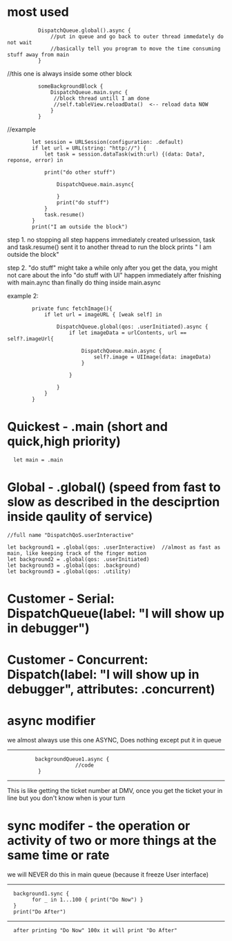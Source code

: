 # most used

              DispatchQueue.global().async {
                  //put in queue and go back to outer thread immedately do not wait
                  //basically tell you program to move the time consuming stuff away from main
              }
              
//this one is always inside some other block

              someBackgroundBlock {
                  DispatchQueue.main.sync {
                   //block thread untill I am done
                   //self.tableView.reloadData()  <-- reload data NOW 
                  }
              }
              
              
//example              

            let session = URLSession(configuration: .default)
            if let url = URL(string: "http://") {
                let task = session.dataTask(with:url) {(data: Data?, reponse, error) in
                
                print("do other stuff")
                
                    DispatchQueue.main.async{

                    }
                    print("do stuff")
                }
                task.resume()
            }
            print("I am outside the block")
            
step 1. no stopping all step happens immediately
  created urlsession, task and task.resume() sent it to another thread to run the block prints " I am outside the block"
  
step 2. "do stuff" might take a while only after you get the data, you might not care about the info
        "do stuff with UI" happen immediately after fnishing with main.aync
        than finally do thing inside main.async
        
        
example 2:     

            private func fetchImage(){
                if let url = imageURL { [weak self] in

                    DispatchQueue.global(qos: .userInitiated).async {
                        if let imageData = urlContents, url == self?.imageUrl{

                            DispatchQueue.main.async {
                                self?.image = UIImage(data: imageData)
                            }

                        }

                    }
                }
            }
        



# Quickest - .main   (short and quick,high priority)
    
      let main = .main                    
        
# Global - .global()   (speed from fast to slow as described in the desciprtion inside qaulity of service)

    //full name "DispatchQoS.userInteractive"

    let background1 = .global(qos: .userInteractive)  //almost as fast as main, like keeping track of the finger motion
    let background2 = .global(qos: .userInitiated)
    let background3 = .global(qos: .background)
    let background3 = .global(qos: .utility)
    
# Customer - Serial: DispatchQueue(label: "I will show up in debugger") 
# Customer - Concurrent: Dispatch(label: "I will show up in debugger", attributes: .concurrent)

# async modifier

we almost always use this one ASYNC, Does nothing except put it in queue

**************************************************************
             backgroundQueue1.async {
                          //code
              }
**************************************************************

This is like getting the ticket number at DMV, once you get the ticket your in line
but you don't know when is your turn


# sync modifer - the operation or activity of two or more things at the same time or rate 

we will NEVER do this in main queue (because it freeze User interface)

**************************************************************
      background1.sync { 
            for _ in 1...100 { print("Do Now") }
      }
      print("Do After")
**************************************************************
      after printing "Do Now" 100x it will print "Do After"
      
      


